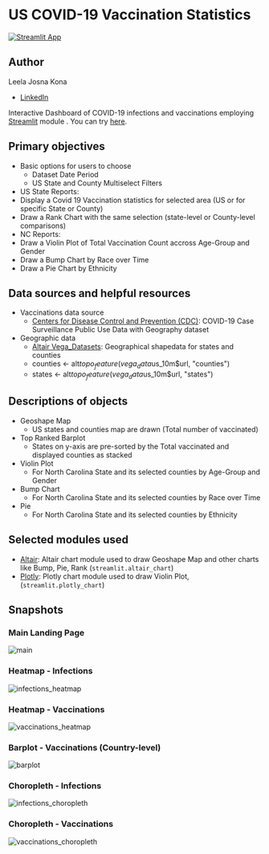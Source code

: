 
# US COVID-19 Vaccination Statistics
[![Streamlit App](https://static.streamlit.io/badges/streamlit_badge_black_white.svg)](https://uscovid19vaccine-stats.streamlit.app/)


## Author

Leela Josna Kona
- [LinkedIn](https://www.linkedin.com/in/lkona/)


Interactive Dashboard of COVID-19 infections and vaccinations employing [Streamlit](https://www.streamlit.io) module .
You can try [here](https://uscovid19vaccine-stats.streamlit.app/).

## Primary objectives
* Basic options for users to choose
  * Dataset Date Period
  * US State and County Multiselect Filters
* US State Reports:
 * Display a Covid 19 Vaccination statistics for selected area (US or for specific State or County)
 * Draw a Rank Chart with the same selection (state-level or County-level comparisons)
* NC Reports:
 * Draw a Violin Plot of Total Vaccination Count accross Age-Group and Gender
 * Draw a Bump Chart by Race over Time
 * Draw a Pie Chart by Ethnicity



## Data sources and helpful resources
* Vaccinations data source
  * [Centers for Disease Control and Prevention (CDC)](https://data.cdc.gov/Case-Surveillance/COVID-19-Case-Surveillance-Public-Use-Data-with-Ge/n8mc-b4w4/about_data): COVID-19 Case Surveillance Public Use Data with Geography dataset
* Geographic data
  * [Altair Vega_Datasets]([http://naturalearthdata.com/](https://cdn.jsdelivr.net/npm/vega-datasets@v1.29.0/data/us-10m.json#)): Geographical shapedata for states and counties
  * counties <- alt$topo_feature(vega_data$us_10m$url, "counties")
  * states <- alt$topo_feature(vega_data$us_10m$url, "states")

## Descriptions of objects
* Geoshape Map
  * US states and counties map are drawn (Total number of vaccinated)
* Top Ranked Barplot
  * States on y-axis are pre-sorted by the Total vaccinated and displayed counties as stacked
* Violin Plot
  * For North Carolina State and its selected counties by Age-Group and Gender
* Bump Chart
  * For North Carolina State and its selected counties by Race over Time
* Pie
  * For North Carolina State and its selected counties by Ethnicity
    
## Selected modules used
  * [Altair](http://altair-viz.github.io/): Altair chart module used to draw Geoshape Map and other charts like Bump, Pie, Rank  (`streamlit.altair_chart`)
  * [Plotly](https://plotly.com/): Plotly chart module used to draw Violin Plot, (`streamlit.plotly_chart`)


## Snapshots
### Main Landing Page
![main](https://github.com/staedi/Streamlit_nCov19/raw/master/samples/main_v2.png)

### Heatmap - Infections
![infections_heatmap](https://github.com/staedi/Streamlit_nCov19/raw/master/samples/heatmap_infections.png)

### Heatmap - Vaccinations
![vaccinations_heatmap](https://github.com/staedi/Streamlit_nCov19/raw/master/samples/heatmap_vaccinations.png)

### Barplot - Vaccinations (Country-level)
![barplot](https://github.com/staedi/Streamlit_nCov19/raw/master/samples/stackedbar_vaccinations.png)

### Choropleth - Infections
![infections_choropleth](https://github.com/staedi/Streamlit_nCov19/raw/master/samples/choropleth_infections.png)

### Choropleth - Vaccinations
![vaccinations_choropleth](https://github.com/staedi/Streamlit_nCov19/raw/master/samples/choropleth_vaccinations.png)

